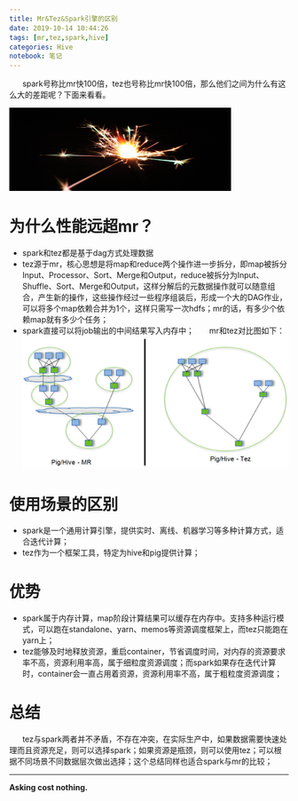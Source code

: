 ```yaml
---
title: Mr&Tez&Spark引擎的区别
date: 2019-10-14 10:44:26
tags: [mr,tez,spark,hive]
categories: Hive
notebook: 笔记
---
```


&nbsp;&nbsp;&nbsp;&nbsp;&nbsp;&nbsp;spark号称比mr快100倍，tez也号称比mr快100倍，那么他们之间为什么有这么大的差距呢？下面来看看。

<img src="Mr&Tez&Spark引擎的区别/spark.jpeg" width="400" height="150"/>

<!-- more -->

# 为什么性能远超mr？
- spark和tez都是基于dag方式处理数据
- tez源于mr，核心思想是将map和reduce两个操作进一步拆分，即map被拆分Input、Processor、Sort、Merge和Output，reduce被拆分为Input、Shuffle、Sort、Merge和Output，这样分解后的元数据操作就可以随意组合，产生新的操作，这些操作经过一些程序组装后，形成一个大的DAG作业，可以将多个map依赖合并为1个，这样只需写一次hdfs；mr的话，有多少个依赖map就有多少个任务；
- spark直接可以将job输出的中间结果写入内存中；
&nbsp;&nbsp;&nbsp;&nbsp;&nbsp;&nbsp;mr和tez对比图如下：
![mr_tez_diff](Mr&Tez&Spark引擎的区别/tez_mr_diff.jpg)

# 使用场景的区别
- spark是一个通用计算引擎，提供实时、离线、机器学习等多种计算方式，适合迭代计算；
- tez作为一个框架工具，特定为hive和pig提供计算；

# 优势
- spark属于内存计算，map阶段计算结果可以缓存在内存中。支持多种运行模式，可以跑在standalone、yarn、memos等资源调度框架上，而tez只能跑在yarn上；
- tez能够及时地释放资源，重启container，节省调度时间，对内存的资源要求率不高，资源利用率高，属于细粒度资源调度；而spark如果存在迭代计算时，container会一直占用着资源，资源利用率不高，属于粗粒度资源调度；

# 总结
&nbsp;&nbsp;&nbsp;&nbsp;&nbsp;&nbsp;tez与spark两者并不矛盾，不存在冲突，在实际生产中，如果数据需要快速处理而且资源充足，则可以选择spark；如果资源是瓶颈，则可以使用tez；可以根据不同场景不同数据层次做出选择；这个总结同样也适合spark与mr的比较；

- - -
<b>Asking cost nothing.</b>